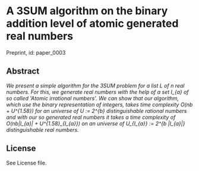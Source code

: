 # A 3SUM algorithm on the binary addition level of atomic generated real numbers

Preprint, id: paper_0003

## Abstract
*We present a simple algorithm for the 3SUM problem for a list L of n real numbers. For this, we generate real numbers with the help of a set I_{a} of so called 'Atomic irrational numbers'. We can show that our algorithm, which use the binary representation of integers, takes time complexity O(nb + U^{1.58}) for an universe of U := 2^{b} distinguishable rational numbers and with our so generated real numbers it takes a time complexity of O(nb|I_{a}| + U^{1.58}\_{I_{a}}) on an universe of U_{I_{a}} := 2^{b |I_{a}|} distinguishable real numbers.*

## License
See License file.
